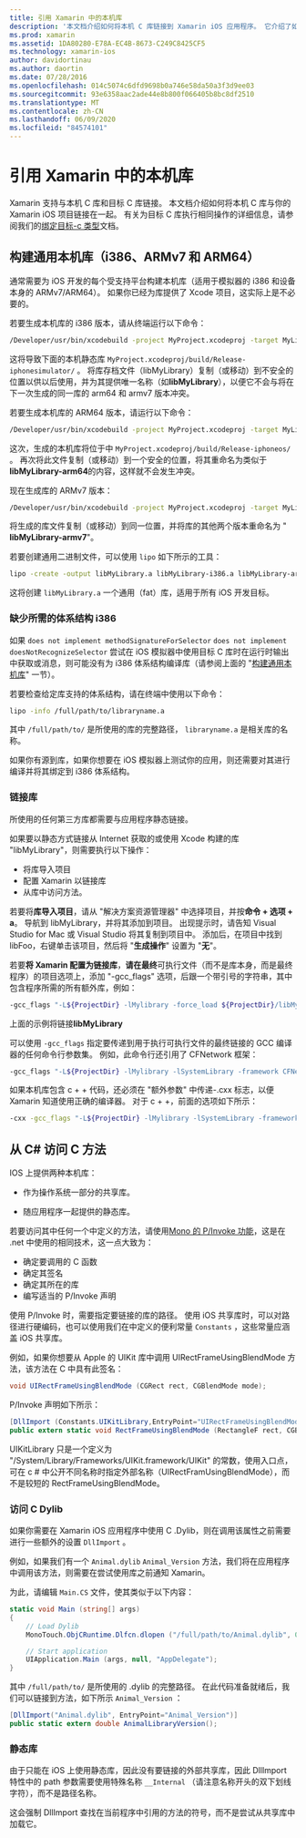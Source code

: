 ```yaml
---
title: 引用 Xamarin 中的本机库
description: '本文档介绍如何将本机 C 库链接到 Xamarin iOS 应用程序。 它介绍了如何生成通用本机库以及如何从 c # 中访问 C 方法。'
ms.prod: xamarin
ms.assetid: 1DA80280-E78A-EC4B-8673-C249C8425CF5
ms.technology: xamarin-ios
author: davidortinau
ms.author: daortin
ms.date: 07/28/2016
ms.openlocfilehash: 014c5074c6dfd9698b0a746e58da50a3f3d9ee03
ms.sourcegitcommit: 93e6358aac2ade44e8b800f066405b8bc8df2510
ms.translationtype: MT
ms.contentlocale: zh-CN
ms.lasthandoff: 06/09/2020
ms.locfileid: "84574101"
---
```

# <a name="referencing-native-libraries-in-xamarinios"></a>引用 Xamarin 中的本机库

Xamarin 支持与本机 C 库和目标 C 库链接。 本文档介绍如何将本机 C 库与你的 Xamarin iOS 项目链接在一起。 有关为目标 C 库执行相同操作的详细信息，请参阅我们的[绑定目标-c 类型](~/ios/platform/binding-objective-c/index.md)文档。

<a name="building_native"></a>

## <a name="building-universal-native-libraries-i386-armv7-and-arm64"></a>构建通用本机库（i386、ARMv7 和 ARM64）

通常需要为 iOS 开发的每个受支持平台构建本机库（适用于模拟器的 i386 和设备本身的 ARMv7/ARM64）。 如果你已经为库提供了 Xcode 项目，这实际上是不必要的。

若要生成本机库的 i386 版本，请从终端运行以下命令：

```bash
/Developer/usr/bin/xcodebuild -project MyProject.xcodeproj -target MyLibrary -sdk iphonesimulator -arch i386 -configuration Release clean build
```

这将导致下面的本机静态库 `MyProject.xcodeproj/build/Release-iphonesimulator/` 。 将库存档文件（libMyLibrary）复制（或移动）到不安全的位置以供以后使用，并为其提供唯一名称（如**libMyLibrary**），以便它不会与将在下一次生成的同一库的 arm64 和 armv7 版本冲突。

若要生成本机库的 ARM64 版本，请运行以下命令：

```bash
/Developer/usr/bin/xcodebuild -project MyProject.xcodeproj -target MyLibrary -sdk iphoneos -arch arm64 -configuration Release clean build
```

这次，生成的本机库将位于中 `MyProject.xcodeproj/build/Release-iphoneos/` 。 再次将此文件复制（或移动）到一个安全的位置，将其重命名为类似于**libMyLibrary-arm64**的内容，这样就不会发生冲突。

现在生成库的 ARMv7 版本：

```bash
/Developer/usr/bin/xcodebuild -project MyProject.xcodeproj -target MyLibrary -sdk iphoneos -arch armv7 -configuration Release clean build
```

将生成的库文件复制（或移动）到同一位置，并将库的其他两个版本重命名为 " **libMyLibrary-armv7**"。

若要创建通用二进制文件，可以使用 `lipo` 如下所示的工具：

```bash
lipo -create -output libMyLibrary.a libMyLibrary-i386.a libMyLibrary-arm64.a libMyLibrary-armv7.a
```

这将创建 `libMyLibrary.a` 一个通用（fat）库，适用于所有 iOS 开发目标。

### <a name="missing-required-architecture-i386"></a>缺少所需的体系结构 i386

如果 `does not implement methodSignatureForSelector` `does not implement doesNotRecognizeSelector` 尝试在 iOS 模拟器中使用目标 C 库时在运行时输出中获取或消息，则可能没有为 i386 体系结构编译库（请参阅上面的 "[构建通用本机库](#building_native)" 一节）。

若要检查给定库支持的体系结构，请在终端中使用以下命令：

```bash
lipo -info /full/path/to/libraryname.a
```

其中 `/full/path/to/` 是所使用的库的完整路径， `libraryname.a` 是相关库的名称。

如果你有源到库，如果你想要在 iOS 模拟器上测试你的应用，则还需要对其进行编译并将其绑定到 i386 体系结构。

### <a name="linking-your-library"></a>链接库

所使用的任何第三方库都需要与应用程序静态链接。 

如果要以静态方式链接从 Internet 获取的或使用 Xcode 构建的库 "libMyLibrary"，则需要执行以下操作：

- 将库导入项目
- 配置 Xamarin 以链接库
- 从库中访问方法。

若要将**库导入项目**，请从 "解决方案资源管理器" 中选择项目，并按**命令 + 选项 + a**。 导航到 libMyLibrary，并将其添加到项目。 出现提示时，请告知 Visual Studio for Mac 或 Visual Studio 将其复制到项目中。 添加后，在项目中找到 libFoo，右键单击该项目，然后将 "**生成操作**" 设置为 "**无**"。

若要**将 Xamarin 配置为链接库**，**请在最终**可执行文件（而不是库本身，而是最终程序）的项目选项上，添加 "-gcc_flags" 选项，后跟一个带引号的字符串，其中包含程序所需的所有额外库，例如：

```bash
-gcc_flags "-L${ProjectDir} -lMylibrary -force_load ${ProjectDir}/libMyLibrary.a"
```

上面的示例将链接**libMyLibrary**

可以使用 `-gcc_flags` 指定要传递到用于执行可执行文件的最终链接的 GCC 编译器的任何命令行参数集。 例如，此命令行还引用了 CFNetwork 框架：

```bash
-gcc_flags "-L${ProjectDir} -lMylibrary -lSystemLibrary -framework CFNetwork -force_load ${ProjectDir}/libMyLibrary.a"
```

如果本机库包含 c + + 代码，还必须在 "额外参数" 中传递-.cxx 标志，以便 Xamarin 知道使用正确的编译器。 对于 c + +，前面的选项如下所示：

```bash
-cxx -gcc_flags "-L${ProjectDir} -lMylibrary -lSystemLibrary -framework CFNetwork -force_load ${ProjectDir}/libMyLibrary.a"
```

<a name="Accessing_C_Methods_from_C#"></a>

## <a name="accessing-c-methods-from-c35"></a>从 C&#35; 访问 C 方法

IOS 上提供两种本机库：

- 作为操作系统一部分的共享库。

- 随应用程序一起提供的静态库。

若要访问其中任何一个中定义的方法，请使用[Mono 的 P/Invoke 功能](https://www.mono-project.com/docs/advanced/pinvoke/)，这是在 .net 中使用的相同技术，这一点大致为：

- 确定要调用的 C 函数
- 确定其签名
- 确定其所在的库
- 编写适当的 P/Invoke 声明

使用 P/Invoke 时，需要指定要链接的库的路径。 使用 iOS 共享库时，可以对路径进行硬编码，也可以使用我们在中定义的便利常量 `Constants` ，这些常量应涵盖 iOS 共享库。

例如，如果你想要从 Apple 的 UIKit 库中调用 UIRectFrameUsingBlendMode 方法，该方法在 C 中具有此签名：

```csharp
void UIRectFrameUsingBlendMode (CGRect rect, CGBlendMode mode);
```

P/Invoke 声明如下所示：

```csharp
[DllImport (Constants.UIKitLibrary,EntryPoint="UIRectFrameUsingBlendMode")]
public extern static void RectFrameUsingBlendMode (RectangleF rect, CGBlendMode blendMode);
```

UIKitLibrary 只是一个定义为 "/System/Library/Frameworks/UIKit.framework/UIKit" 的常数，使用入口点，可在 c # 中公开不同名称时指定外部名称（UIRectFramUsingBlendMode），而不是较短的 RectFrameUsingBlendMode。

<a name="Accessing_C_Dylibs"></a>

### <a name="accessing-c-dylibs"></a>访问 C Dylib

如果你需要在 Xamarin iOS 应用程序中使用 C .Dylib，则在调用该属性之前需要进行一些额外的设置 `DllImport` 。

例如，如果我们有一个 `Animal.dylib` `Animal_Version` 方法，我们将在应用程序中调用该方法，则需要在尝试使用库之前通知 Xamarin。

为此，请编辑 `Main.CS` 文件，使其类似于以下内容：

```csharp
static void Main (string[] args)
{
    // Load Dylib
    MonoTouch.ObjCRuntime.Dlfcn.dlopen ("/full/path/to/Animal.dylib", 0);

    // Start application
    UIApplication.Main (args, null, "AppDelegate");
}
```

其中 `/full/path/to/` 是所使用的 .dylib 的完整路径。 在此代码准备就绪后，我们可以链接到方法，如下所示 `Animal_Version` ：

```csharp
[DllImport("Animal.dylib", EntryPoint="Animal_Version")]
public static extern double AnimalLibraryVersion();
```

<a name="Static_Libraries"></a>

### <a name="static-libraries"></a>静态库

由于只能在 iOS 上使用静态库，因此没有要链接的外部共享库，因此 DllImport 特性中的 path 参数需要使用特殊名称 `__Internal` （请注意名称开头的双下划线字符），而不是路径名称。

这会强制 DllImport 查找在当前程序中引用的方法的符号，而不是尝试从共享库中加载它。
